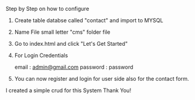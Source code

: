 Step by Step on how to configure

1. Create table databse called "contact" and import to MYSQL

2. Name File small letter "cms" folder file

3. Go to index.html and click "Let's Get Started"

3. For Login Credentials 

	email : admin@gmail.com
	password : password 

5. You can now register and login for user side also for the contact form.


I created a simple crud for this System 
Thank You!